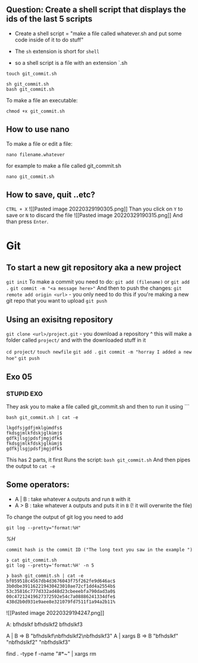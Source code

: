 ## Question:  Create a shell script that displays the ids of the last 5 scripts

- Create a shell script = "make a file called whatever.sh and put some code inside of it to do stuff" 

- The `sh` extension is short for `shell`
- so a shell script is a file with an extension `.sh


```
touch git_commit.sh
```


```
sh git_commit.sh
bash git_commit.sh
```

To make a file an executable: 
```
chmod +x git_commit.sh
```



## How to use nano

To make a file or edit a file: 

```
nano filename.whatever
```

for example to make a file called git_commit.sh

```
nano git_commit.sh
```

## How to save, quit ..etc?
`CTRL + X`
![[Pasted image 20220329190305.png]]
Than you click on `Y` to save or `N` to discard the file
![[Pasted image 20220329190315.png]]
And than press `Enter`.


# Git


## To start a new git repository aka a new project
`git init`
To make a commit you need to do:
`git add (filename)` or `git add .` 
`git commit -m "<a message here>"`
And then to push the changes:
`git remote add origin <url>` - you only need to do this if you're making a new git repo that you want to upload
`git push`


## Using an exisitng repository
`git clone <url>/project.git` - you download a repository
^ this will make a folder called `project/` and with the downloaded stuff in it

`cd project/`
`touch newfile`
`git add .`
`git commit -m "horray I added a new hoe"`
`git push`



## Exo 05
### STUPID EXO
They ask you to make a file called git_commit.sh
and then to run it using ```

```
bash git_commit.sh | cat -e

lkgdfsjgdfjmklgùmdfs$
fkdsgjmlkfdskjglkùmj$
gdfkjlsgjpdsfjmgjdfk$
fkdsgjmlkfdskjglkùmj$
gdfkjlsgjpdsfjmgjdfk$
```

This has 2 parts, it first
Runs the script: `bash git_commit.sh`
And then pipes the output to `cat -e`

## Some operators: 
- A | B : take whatever `A` outputs and run `B` with it
- A > B : take whatever `A` outputs and puts it in `B` (! it will overwrite the file)

To change the output of git log you need to add

```
git log --pretty="format:%H"
```

  
[](https://git-scm.com/docs/git-log#Documentation/git-log.txt-emHem)_%H_

    commit hash is the commit ID ("The long text you saw in the example ")

[](https://git-scm.com/docs/git-log#Documentation/git-log.txt-emhem)

```
❯ cat git_commit.sh
git log --pretty='format:%H' -n 5
```

```
❯ bash git_commit.sh | cat -e
bf059518c4567db4d3676043f75f262fe9d646ac$
3b0dbe391162219430423010ae72cf1dd4a2554b$
53c35816c777d332ad48d23cbeeebfa790dad3a0$
00c47212419627372592e54c7a08886241334dfe$
438d2b0d931e9aee8e321079fd7511f1a94a2b11%
```

![[Pasted image 20220329194247.png]]


A: 
    bfhdslkf
    bfhdslkf2
    bfhdslkf3
    
A | B => B "bfhdslkf\nbfhdslkf2\nbfhdslkf3"
A | xargs B => B "bfhdslkf" "nbfhdslkf2" "nbfhdslkf3"

find . -type f -name "#*~" | xargs rm 